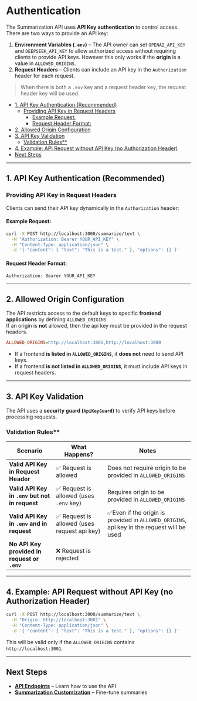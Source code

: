 <h1>Authentication</h1>

The Summarization API uses **API Key authentication** to control access.
There are two ways to provide an API key:

1. **Environment Variables (`.env`)** – The API owner can set `OPENAI_API_KEY` and `DEEPSEEK_API_KEY` to allow authorized access without requiring clients to provide API keys. However this only works if the **origin** is a value in `ALLOWED_ORIGINS`.
2. **Request Headers** – Clients can include an API key in the `Authorization` header for each request.

> When there is both a `.env` key and a request header key, the request header key will be used.

- [1. API Key Authentication (Recommended)](#1-api-key-authentication-recommended)
  - [Providing API Key in Request Headers](#providing-api-key-in-request-headers)
    - [Example Request:](#example-request)
    - [Request Header Format:](#request-header-format)
- [2. Allowed Origin Configuration](#2-allowed-origin-configuration)
- [3. API Key Validation](#3-api-key-validation)
  - [Validation Rules\*\*](#validation-rules)
- [4. Example: API Request without API Key (no Authorization Header)](#4-example-api-request-without-api-key-no-authorization-header)
- [Next Steps](#next-steps)

---

## 1. API Key Authentication (Recommended)

### Providing API Key in Request Headers

Clients can send their API key dynamically in the `Authorization` header:

#### Example Request:

```sh
curl -X POST http://localhost:3000/summarize/text \
  -H "Authorization: Bearer YOUR_API_KEY" \
  -H "Content-Type: application/json" \
  -d '{ "content": { "text": "This is a test." }, "options": {} }'
```

#### Request Header Format:

```
Authorization: Bearer YOUR_API_KEY
```

---

## 2. Allowed Origin Configuration

The API restricts access to the default keys to specific **frontend applications** by defining `ALLOWED_ORIGINS`.  
If an origin is **not** allowed, then the api key must be provided in the request headers.

```ini
ALLOWED_ORIGINS=http://localhost:3001,http://localhost:3000
```

- If a frontend **is listed in `ALLOWED_ORIGINS`**, it **does not** need to send API keys.
- If a frontend **is not listed in `ALLOWED_ORIGINS`**, it must include API keys in request headers.

---

## 3. API Key Validation

The API uses a **security guard (`ApiKeyGuard`)** to verify API keys before processing requests.

### Validation Rules\*\*

| **Scenario**                                   | **What Happens?**                            | **Notes**                            |
| ---------------------------------------------- | -------------------------------------------- | -------------------------------------------- |
| **Valid API Key in Request Header**            | ✅ Request is allowed                        | Does not require origin to be provided in `ALLOWED_ORIGINS`                        |
| **Valid API Key in `.env` but not in request** | ✅ Request is allowed (uses `.env` key)      | Requires origin to be provided in `ALLOWED_ORIGINS`      |
| **Valid API Key in `.env` and in request**     | ✅ Request is allowed (uses request api key) | ✅Even if the origin is provided in `ALLOWED_ORIGINS`, api key in the request will be used |
| **No API Key provided in request or `.env`**   | ❌ Request is rejected                       |                        |

---

## 4. Example: API Request without API Key (no Authorization Header)

```sh
curl -X POST http://localhost:3000/summarize/text \
  -H "Origin: http://localhost:3001" \
  -H "Content-Type: application/json" \
  -d '{ "content": { "text": "This is a test." }, "options": {} }'
```

This will be valid only if the `ALLOWED_ORIGINS` contains `http://localhost:3001`.

---

## Next Steps

- **[API Endpoints](./api-endpoints.md)** – Learn how to use the API
- **[Summarization Customization](./summarization-options-customization.md)** – Fine-tune summaries
